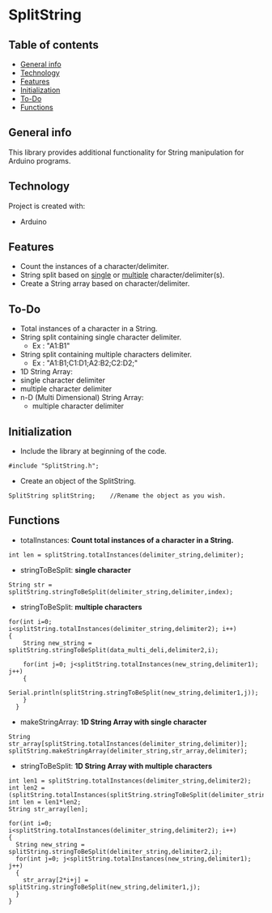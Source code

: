 # SplitString

## Table of contents
* [General info](#general-info)
* [Technology](#technology)
* [Features](#features)
* [Initialization](#initialization)
* [To-Do](#to-Do)
* [Functions](#functions)

## General info
This library provides additional functionality for String manipulation for Arduino programs.

## Technology
Project is created with:
* Arduino

## Features
* Count the instances of a character/delimiter.
* String split based on <ins>single</ins> or <ins>multiple</ins> character/delimiter(s).
* Create a String array based on character/delimiter.

## To-Do
* Total instances of a character in a String.
* String split containing single character delimiter.
  * Ex : "A1:B1"
* String split containing multiple characters delimiter.
  * Ex : "A1:B1;C1:D1;A2:B2;C2:D2;"
* 1D String Array:
 * single character delimiter
 * multiple character delimiter
* n-D (Multi Dimensional) String Array:
  * multiple character delimiter

## Initialization
* Include the library at beginning of the code.
```
#include "SplitString.h";
```
* Create an object of the SplitString.
```
SplitString splitString;    //Rename the object as you wish.
```

## Functions
* totalInstances: <b>Count total instances of a character in a String.</b>
```
int len = splitString.totalInstances(delimiter_string,delimiter);
```
* stringToBeSplit: <b>single character</b>
```
String str = splitString.stringToBeSplit(delimiter_string,delimiter,index);
```
* stringToBeSplit: <b>multiple characters</b>
```
for(int i=0; i<splitString.totalInstances(delimiter_string,delimiter2); i++)
{
    String new_string = splitString.stringToBeSplit(data_multi_deli,delimiter2,i);

    for(int j=0; j<splitString.totalInstances(new_string,delimiter1); j++)
    {
      Serial.println(splitString.stringToBeSplit(new_string,delimiter1,j));
    }
  }
```
* makeStringArray: <b>1D String Array with single character</b>
```
String str_array[splitString.totalInstances(delimiter_string,delimiter)];  
splitString.makeStringArray(delimiter_string,str_array,delimiter);  
```
* stringToBeSplit: <b>1D String Array with multiple characters</b>
```
int len1 = splitString.totalInstances(delimiter_string,delimiter2);
int len2 = (splitString.totalInstances(splitString.stringToBeSplit(delimiter_string,delimiter2,0),delimiter1));
int len = len1*len2;
String str_array[len];
```
```
for(int i=0; i<splitString.totalInstances(delimiter_string,delimiter2); i++)
{
  String new_string = splitString.stringToBeSplit(delimiter_string,delimiter2,i);
  for(int j=0; j<splitString.totalInstances(new_string,delimiter1); j++)
  {
    str_array[2*i+j] = splitString.stringToBeSplit(new_string,delimiter1,j);
  }
}
```
